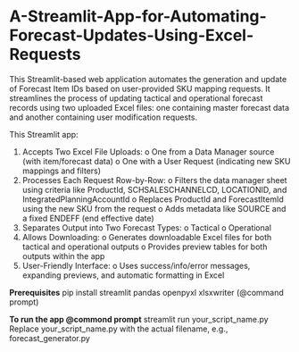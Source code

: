 # A-Streamlit-App-for-Automating-Forecast-Updates-Using-Excel-Requests
This Streamlit-based web application automates the generation and update of Forecast Item IDs based on user-provided SKU mapping requests. It streamlines the process of updating tactical and operational forecast records using two uploaded Excel files: one containing master forecast data and another containing user modification requests.

This Streamlit app:
1.	Accepts Two Excel File Uploads:
o	One from a Data Manager source (with item/forecast data)
o	One with a User Request (indicating new SKU mappings and filters)
2.	Processes Each Request Row-by-Row:
o	Filters the data manager sheet using criteria like ProductId, SCHSALESCHANNELCD, LOCATIONID, and IntegratedPlanningAccountId
o	Replaces ProductId and ForecastItemId using the new SKU from the request
o	Adds metadata like SOURCE and a fixed ENDEFF (end effective date)
3.	Separates Output into Two Forecast Types:
o	Tactical
o	Operational
4.	Allows Downloading:
o	Generates downloadable Excel files for both tactical and operational outputs
o	Provides preview tables for both outputs within the app
5.	User-Friendly Interface:
o	Uses success/info/error messages, expanding previews, and automatic formatting in Excel

**Prerequisites**
pip install streamlit pandas openpyxl xlsxwriter (@command prompt)

**To run the app @commond prompt**
streamlit run your_script_name.py
Replace your_script_name.py with the actual filename, e.g., forecast_generator.py

